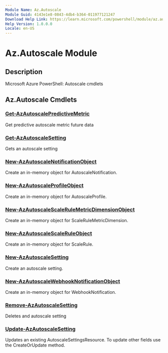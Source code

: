 ```yaml
---
Module Name: Az.Autoscale
Module Guid: 4143e1e8-0843-4db4-b364-011977121247
Download Help Link: https://learn.microsoft.com/powershell/module/az.autoscale
Help Version: 1.0.0.0
Locale: en-US
---
```


# Az.Autoscale Module
## Description
Microsoft Azure PowerShell: Autoscale cmdlets

## Az.Autoscale Cmdlets
### [Get-AzAutoscalePredictiveMetric](Get-AzAutoscalePredictiveMetric.md)
Get predictive autoscale metric future data

### [Get-AzAutoscaleSetting](Get-AzAutoscaleSetting.md)
Gets an autoscale setting

### [New-AzAutoscaleNotificationObject](New-AzAutoscaleNotificationObject.md)
Create an in-memory object for AutoscaleNotification.

### [New-AzAutoscaleProfileObject](New-AzAutoscaleProfileObject.md)
Create an in-memory object for AutoscaleProfile.

### [New-AzAutoscaleScaleRuleMetricDimensionObject](New-AzAutoscaleScaleRuleMetricDimensionObject.md)
Create an in-memory object for ScaleRuleMetricDimension.

### [New-AzAutoscaleScaleRuleObject](New-AzAutoscaleScaleRuleObject.md)
Create an in-memory object for ScaleRule.

### [New-AzAutoscaleSetting](New-AzAutoscaleSetting.md)
Create an autoscale setting.

### [New-AzAutoscaleWebhookNotificationObject](New-AzAutoscaleWebhookNotificationObject.md)
Create an in-memory object for WebhookNotification.

### [Remove-AzAutoscaleSetting](Remove-AzAutoscaleSetting.md)
Deletes and autoscale setting

### [Update-AzAutoscaleSetting](Update-AzAutoscaleSetting.md)
Updates an existing AutoscaleSettingsResource.
To update other fields use the CreateOrUpdate method.

